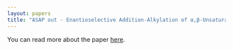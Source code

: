 ```yaml
---
layout: papers
title: "ASAP out - Enantioselective Addition-Alkylation of α,β-Unsaturated Carbonyls via Bisguanidinium Silicate Ion Pair Catalysis"
---
```


You can read more about the paper [here](/files/papers/jacs.0c00183.pdf).
